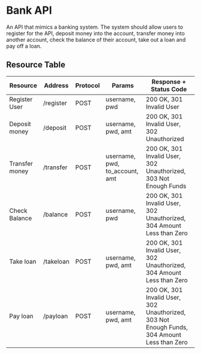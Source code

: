 # Bank API
An API that mimics a banking system.  The system should allow users to register for the API, deposit money into the account, transfer money into another account, check the balance of their account, take out a loan and pay off a loan.

## Resource Table

| Resource          | Address   | Protocol | Params                         | Response + Status Code                                                                      |
|-------------------|-----------|----------|--------------------------------|---------------------------------------------------------------------------------------------|
| Register User     | /register | POST     | username, pwd                  | 200 OK, 301 Invalid User                                                                    |
| Deposit money     | /deposit  | POST     | username, pwd, amt             | 200 OK, 301 Invalid User, 302 Unauthorized                                                  |
| Transfer money    | /transfer | POST     | username, pwd, to_account, amt | 200 OK, 301 Invalid User, 302 Unauthorized, 303 Not Enough Funds                            |
| Check Balance     | /balance  | POST     | username, pwd                  | 200 OK, 301 Invalid User, 302 Unauthorized, 304 Amount Less than Zero                       |
| Take loan         | /takeloan | POST     | username, pwd, amt             | 200 OK, 301 Invalid User, 302 Unauthorized, 304 Amount Less than Zero                       |
| Pay loan          | /payloan  | POST     | username, pwd, amt             | 200 OK, 301 Invalid User, 302 Unauthorized, 303 Not Enough Funds, 304 Amount Less than Zero |